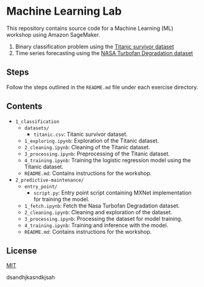 # Machine Learning Lab

This repository contains source code for a Machine Learning (ML) workshop using Amazon SageMaker. 
1. Binary classification problem using the [Titanic survivor dataset](https://www.kaggle.com/hesh97/titanicdataset-traincsv)
2. Time series forecasting using the [NASA Turbofan Degradation dataset](https://ti.arc.nasa.gov/tech/dash/groups/pcoe/prognostic-data-repository/) 


## Steps

Follow the steps outlined in the `README.md` file under each exercise directory.


## Contents

* `1_classification`
  * `datasets/`
    * `titanic.csv`: Titanic survivor dataset.
  * `1_exploring.ipynb`: Exploration of the Titanic dataset.
  * `2_cleaning.ipynb`: Cleaning of the Titanic dataset.
  * `3_processing.ipynb`: Preprocessing of the Titanic dataset.
  * `4_training.ipynb`: Training the logistic regression model using the Titanic dataset.
  * `README.md`: Contains instructions for the workshop.
* `2_predictive-maintenance/`
  * `entry_point/`
    * `script.py`: Entry point script containing MXNet implementation for training the model.
  * `1_fetch.ipynb`: Fetch the Nasa Turbofan Degradation dataset.
  * `2_cleaning.ipynb`: Cleaning and exploration of the dataset.
  * `3_processing.ipynb`: Processing the dataset for model training.
  * `4_training.ipynb`: Training and inference with the model.
  * `README.md`: Contains instructions for the workshop.


## License

[MIT](https://choosealicense.com/licenses/mit/)


dsandhjkasndkjsah